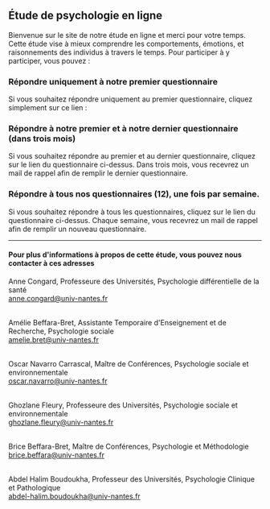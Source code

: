 ## Étude de psychologie en ligne

Bienvenue sur le site de notre étude en ligne et merci pour votre temps. Cette étude vise à mieux comprendre les comportements, émotions, et raisonnements des individus à travers le temps. Pour participer à y participer, vous pouvez :

### Répondre uniquement à notre premier questionnaire

Si vous souhaitez répondre uniquement au premier questionnaire, cliquez simplement sur ce lien : 

### Répondre à notre premier et à notre dernier questionnaire (dans trois mois)

Si vous souhaitez répondre au premier et au dernier questionnaire, cliquez sur le lien du questionnaire ci-dessus. Dans trois mois, vous recevrez un mail de rappel afin de remplir le dernier questionnaire. 

### Répondre à tous nos questionnaires (12), une fois par semaine.

Si vous souhaitez répondre à tous les questionnaires, cliquez sur le lien du questionnaire ci-dessus. Chaque semaine, vous recevrez un mail de rappel afin de remplir un nouveau questionnaire. 

---

#### Pour plus d'informations à propos de cette étude, vous pouvez nous contacter à ces adresses

Anne Congard, Professeure des Universités, Psychologie différentielle de la santé <br/>
anne.congard@univ-nantes.fr <br/><br/>

Amélie Beffara-Bret, Assistante Temporaire d'Enseignement et de Recherche, Psychologie sociale <br/>
amelie.bret@univ-nantes.fr <br/><br/>

Oscar Navarro Carrascal, Maître de Conférences, Psychologie sociale et environnementale <br/>
oscar.navarro@univ-nantes.fr <br/><br/>

Ghozlane Fleury, Professeure des Universités, Psychologie sociale et environnementale <br/>
ghozlane.fleury@univ-nantes.fr <br/><br/>

Brice Beffara-Bret, Maître de Conférences, Psychologie et Méthodologie  <br/>
brice.beffara@univ-nantes.fr <br/><br/>

Abdel Halim Boudoukha, Professeur des Universités, Psychologie Clinique et Pathologique <br/>
abdel-halim.boudoukha@univ-nantes.fr
